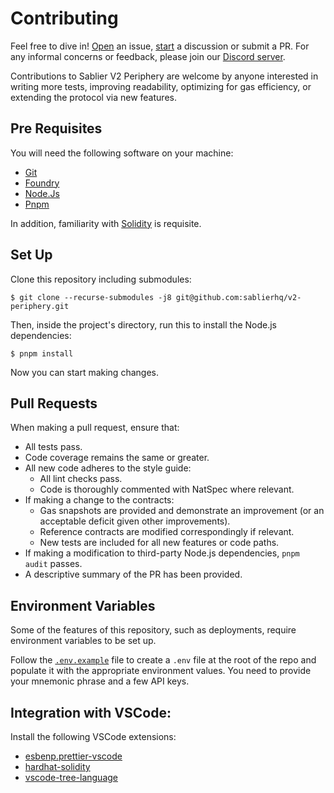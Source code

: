 # Contributing

Feel free to dive in! [Open](https://github.com/sablierhq/v2-periphery/issues/new) an issue,
[start](https://github.com/sablierhq/v2-periphery/discussions/new) a discussion or submit a PR. For any informal
concerns or feedback, please join our [Discord server](https://discord.gg/bSwRCwWRsT).

Contributions to Sablier V2 Periphery are welcome by anyone interested in writing more tests, improving readability,
optimizing for gas efficiency, or extending the protocol via new features.

## Pre Requisites

You will need the following software on your machine:

- [Git](https://git-scm.com/downloads)
- [Foundry](https://github.com/foundry-rs/foundry)
- [Node.Js](https://nodejs.org/en/download/)
- [Pnpm](https://pnpm.io/)

In addition, familiarity with [Solidity](https://soliditylang.org/) is requisite.

## Set Up

Clone this repository including submodules:

```shell
$ git clone --recurse-submodules -j8 git@github.com:sablierhq/v2-periphery.git
```

Then, inside the project's directory, run this to install the Node.js dependencies:

```shell
$ pnpm install
```

Now you can start making changes.

## Pull Requests

When making a pull request, ensure that:

- All tests pass.
- Code coverage remains the same or greater.
- All new code adheres to the style guide:
  - All lint checks pass.
  - Code is thoroughly commented with NatSpec where relevant.
- If making a change to the contracts:
  - Gas snapshots are provided and demonstrate an improvement (or an acceptable deficit given other improvements).
  - Reference contracts are modified correspondingly if relevant.
  - New tests are included for all new features or code paths.
- If making a modification to third-party Node.js dependencies, `pnpm audit` passes.
- A descriptive summary of the PR has been provided.

## Environment Variables

Some of the features of this repository, such as deployments, require environment variables to be set up.

Follow the [`.env.example`](./.env.example) file to create a `.env` file at the root of the repo and populate it with
the appropriate environment values. You need to provide your mnemonic phrase and a few API keys.

## Integration with VSCode:

Install the following VSCode extensions:

- [esbenp.prettier-vscode](https://marketplace.visualstudio.com/items?itemName=esbenp.prettier-vscode)
- [hardhat-solidity](https://marketplace.visualstudio.com/items?itemName=NomicFoundation.hardhat-solidity)
- [vscode-tree-language](https://marketplace.visualstudio.com/items?itemName=CTC.vscode-tree-extension)
